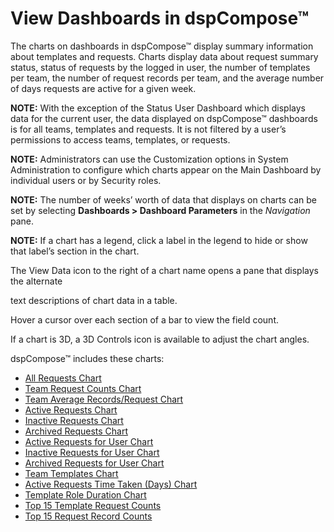 # View Dashboards in dspCompose™

The charts on dashboards in dspCompose™ display summary information
about templates and requests. Charts display data about request summary
status, status of requests by the logged in user, the number of
templates per team, the number of request records per team, and the
average number of days requests are active for a given week.

<span style="font-weight: bold;">NOTE</span>**:** With the exception of
the Status User Dashboard which displays data for the current user, the
data displayed on dspCompose™ dashboards is for all teams, templates and
requests. It is not filtered by a user’s permissions to access teams,
templates, or requests.

<span style="font-weight: bold;">NOTE</span>**:** Administrators can use
the Customization options in System Administration to configure which
charts appear on the Main Dashboard by individual users or by Security
roles.

**NOTE:** The number of weeks’ worth of data that displays on charts can
be set by selecting **Dashboards \> Dashboard Parameters** in the
*Navigation* pane.

<span style="font-weight: bold;">NOTE</span>**:** If a chart has a
legend, click a label in the legend to hide or show that label’s section
in the chart.

The View Data icon to the right of a chart name opens a pane that
displays the alternate

text descriptions of chart data in a table.

Hover a cursor over each section of a bar to view the field count.  

If a chart is 3D, a 3D Controls icon is available to adjust the chart
angles.

dspCompose™ includes these charts:

  - [All Requests Chart](All_Requests_Chart.htm)
  - [Team Request Counts Chart](Team_Request_Counts_Chart.htm)
  - [Team Average Records/Request
    Chart](Team_Average_Records_Request_Chart.htm)
  - [Active Requests Chart](Active_Requests_Chart.htm)
  - [Inactive Requests Chart](Inctive_Requests_Chart.htm)
  - [Archived Requests Chart](Archived_Requests_Chart.htm)
  - [Active Requests for User Chart](Active_Requests_for_User_Chart.htm)
  - [Inactive Requests for User
    Chart](Inctive_Requests_for_User_Chart.htm)
  - [Archived Requests for User
    Chart](Archived_Requests_for_User_Chart.htm)
  - [Team Templates Chart](Team_Templates_Chart.htm)
  - [Active Requests Time Taken (Days)
    Chart](Active%20Requests_Time_Taken_Days_Chart.htm)
  - [Template Role Duration Chart](Template_Role_Duration_Chart.htm)
  - [Top 15 Template Request Counts](Top_15_Template_Request_Counts.htm)
  - [Top 15 Request Record Counts](Top_15_Request_Record_Counts.htm)
